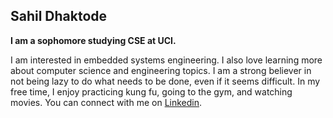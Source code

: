 ## Sahil Dhaktode

**I am a sophomore studying CSE at UCI.**

I am interested in embedded systems engineering. I also love learning more about computer science and engineering topics. I am a strong believer in not being lazy to do what needs to be done, even if it seems difficult. In my free time, I enjoy practicing kung fu, going to the gym, and watching movies. You can connect with me on [Linkedin](https://www.linkedin.com/in/sahil-dhaktode-5a476422a/).
